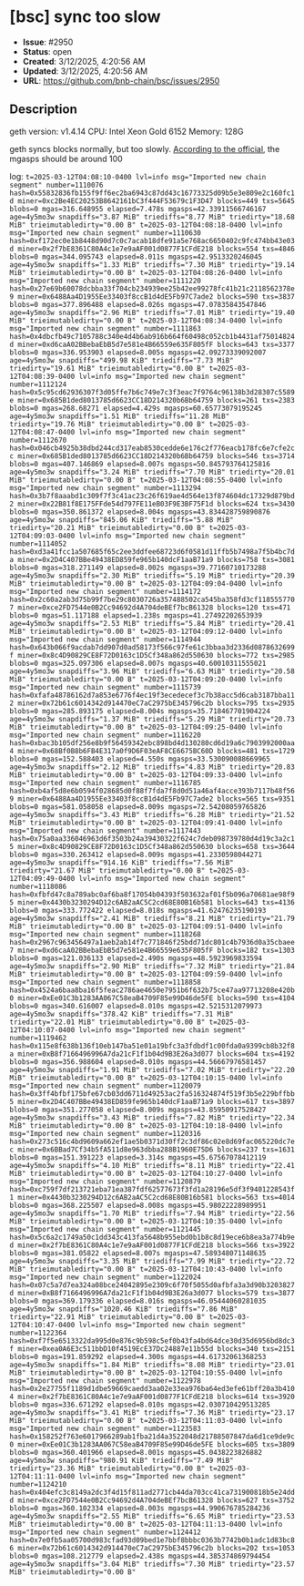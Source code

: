 # [bsc] sync too slow

- **Issue**: #2950
- **Status**: open
- **Created**: 3/12/2025, 4:20:56 AM
- **Updated**: 3/12/2025, 4:20:56 AM
- **URL**: https://github.com/bnb-chain/bsc/issues/2950

## Description

geth version: v1.4.14
CPU: Intel Xeon Gold 6152
Memory: 128G

geth syncs blocks normally, but too slowly. [According to the official](https://docs.bnbchain.org/bnb-smart-chain/developers/node_operators/node_best_practices/#performance-optimization), the mgasps should be around 100

log:
`t=2025-03-12T04:08:10-0400 lvl=info msg="Imported new chain segment" number=1110076 hash=0x55832836fb155f9ff6ec2ba6943c87dd43c16773325d09b5e3e809e2c160fc1d miner=0xc2Be4EC20253B8642161bC3f444F53679c1F3D47 blocks=449 txs=5645 blobs=0 mgas=316.648955 elapsed=7.478s mgasps=42.33911566746167 age=4y5mo3w snapdiffs="3.87 MiB" triediffs="8.77 MiB" triedirty="18.68 MiB" trieimutabledirty="0.00 B"
t=2025-03-12T04:08:18-0400 lvl=info msg="Imported new chain segment" number=1110630 hash=0xf172ec0e1b8448d90d7c0c7acab18dfe91a5e768ac6650402c9fc474bb43e03d miner=0x2f7bE8361C80A4c1e7e9aAF001d0877F1CFdE218 blocks=554 txs=4846 blobs=0 mgas=344.095743 elapsed=8.011s mgasps=42.9513320246045 age=4y5mo3w snapdiffs="1.33 MiB" triediffs="7.30 MiB" triedirty="19.14 MiB" trieimutabledirty="0.00 B"
t=2025-03-12T04:08:26-0400 lvl=info msg="Imported new chain segment" number=1111220 hash=0x27e69b60078dcbba33f704cb234939ee25b42ee99278fc41b21c2118562378e9 miner=0x6488Aa4D1955Ee33403f8ccB1d4dE5Fb97C7ade2 blocks=590 txs=3837 blobs=0 mgas=377.896488 elapsed=8.026s mgasps=47.07835843547846 age=4y5mo3w snapdiffs="2.96 MiB" triediffs="7.01 MiB" triedirty="19.40 MiB" trieimutabledirty="0.00 B"
t=2025-03-12T04:08:34-0400 lvl=info msg="Imported new chain segment" number=1111863 hash=0x4dbcfb49c7105788c340e4d4b6ab916b664f60498c052cb1b4431af75014824d miner=0xd6caA02BBebaEbB5d7e581e4B66559e635F805fF blocks=643 txs=3377 blobs=0 mgas=336.953903 elapsed=8.005s mgasps=42.09273339092007 age=4y5mo3w snapdiffs="499.98 KiB" triediffs="7.73 MiB" triedirty="19.61 MiB" trieimutabledirty="0.00 B"
t=2025-03-12T04:08:39-0400 lvl=info msg="Imported new chain segment" number=1112124 hash=0x5c95cd62936307f3d05ffe7b6c749e7c3f3eac7f9764c96138b3d28307c5589e miner=0x685B1ded8013785d6623CC18D214320b6Bb64759 blocks=261 txs=2383 blobs=0 mgas=268.68271 elapsed=4.429s mgasps=60.65773079195245 age=4y5mo3w snapdiffs="1.51 MiB" triediffs="11.28 MiB" triedirty="19.76 MiB" trieimutabledirty="0.00 B"
t=2025-03-12T04:08:47-0400 lvl=info msg="Imported new chain segment" number=1112670 hash=0x046cb4925b38dbd244cd317eab8530cedde6e176c2f776eacb178fc6e7cfe2cc miner=0x685B1ded8013785d6623CC18D214320b6Bb64759 blocks=546 txs=3714 blobs=0 mgas=407.146869 elapsed=8.007s mgasps=50.845793764125816 age=4y5mo3w snapdiffs="3.24 MiB" triediffs="7.70 MiB" triedirty="20.01 MiB" trieimutabledirty="0.00 B"
t=2025-03-12T04:08:55-0400 lvl=info msg="Imported new chain segment" number=1113294 hash=0x3b7f8aaabd1c309f7f3c41ac23c26f619ae4d564e13f874604dc17329d879bd2 miner=0x22B81f8E175FFde54d797FE11eB03F9E3BF75F1d blocks=624 txs=3430 blobs=0 mgas=350.861372 elapsed=8.004s mgasps=43.834428759890876 age=4y5mo3w snapdiffs="845.06 KiB" triediffs="5.88 MiB" triedirty="20.21 MiB" trieimutabledirty="0.00 B"
t=2025-03-12T04:09:03-0400 lvl=info msg="Imported new chain segment" number=1114052 hash=0xd3a41fcc1a507685f65c2ee3ddfee68723d6f0581d11ffb5b7498a7f5b4bc7da miner=0x2D4C407BBe49438ED859fe965b140dcF1aaB71a9 blocks=758 txs=3081 blobs=0 mgas=318.271149 elapsed=8.002s mgasps=39.77160710173288 age=4y5mo3w snapdiffs="2.30 MiB" triediffs="5.19 MiB" triedirty="20.39 MiB" trieimutabledirty="0.00 B"
t=2025-03-12T04:09:04-0400 lvl=info msg="Imported new chain segment" number=1114172 hash=0x2c60a2ab3d75b99f7be29c8030726a357488502ca545ba358fd3cf1185557707 miner=0xce2FD7544e0B2Cc94692d4A704deBEf7bcB61328 blocks=120 txs=471 blobs=0 mgas=51.117188 elapsed=1.238s mgasps=41.27492202653939 age=4y5mo3w snapdiffs="2.53 MiB" triediffs="5.84 MiB" triedirty="20.41 MiB" trieimutabledirty="0.00 B"
t=2025-03-12T04:09:12-0400 lvl=info msg="Imported new chain segment" number=1114944 hash=0x643b066f9acdab7dd907d0ad58173f566c97fe61c3bbaa3d2336d0878632699f miner=0x8c4D90829CE8F72D0163c1D5Cf348a862d550630 blocks=772 txs=2985 blobs=0 mgas=325.097306 elapsed=8.007s mgasps=40.60010311555021 age=4y5mo3w snapdiffs="3.96 MiB" triediffs="6.63 MiB" triedirty="20.58 MiB" trieimutabledirty="0.00 B"
t=2025-03-12T04:09:20-0400 lvl=info msg="Imported new chain segment" number=1115739 hash=0xfafa48786162d7a853e6776f4ec19f3ecedecef3c7b38acc5d6cab3187bba112 miner=0x72b61c6014342d914470eC7aC2975bE345796c2b blocks=795 txs=2935 blobs=0 mgas=285.893175 elapsed=8.004s mgasps=35.718467701904224 age=4y5mo3w snapdiffs="1.37 MiB" triediffs="5.29 MiB" triedirty="20.73 MiB" trieimutabledirty="0.00 B"
t=2025-03-12T04:09:25-0400 lvl=info msg="Imported new chain segment" number=1116220 hash=0xbac3b105df256e8b9f56459342ebc898bd4d130280cd6d19a6c7903992000aa4 miner=0x68Bf0B8b6FB4E317a0f9D6F03eAF8CE6675BC60D blocks=481 txs=1729 blobs=0 mgas=152.588403 elapsed=4.550s mgasps=33.530090088669965 age=4y5mo3w snapdiffs="2.12 MiB" triediffs="4.83 MiB" triedirty="20.83 MiB" trieimutabledirty="0.00 B"
t=2025-03-12T04:09:33-0400 lvl=info msg="Imported new chain segment" number=1116785 hash=0xb4af5d8e6b0594f028685d0f88f7fda7f8d0d51a46af4acce393b7117b48f569 miner=0x6488Aa4D1955Ee33403f8ccB1d4dE5Fb97C7ade2 blocks=565 txs=9351 blobs=0 mgas=581.058058 elapsed=8.009s mgasps=72.54208059765826 age=4y5mo3w snapdiffs="3.43 MiB" triediffs="6.28 MiB" triedirty="21.52 MiB" trieimutabledirty="0.00 B"
t=2025-03-12T04:09:41-0400 lvl=info msg="Imported new chain segment" number=1117443 hash=0x75a0aa336046963d6f3503b24a39430322f624c7deb098739780d4d19c3a2c15 miner=0x8c4D90829CE8F72D0163c1D5Cf348a862d550630 blocks=658 txs=3644 blobs=0 mgas=330.263412 elapsed=8.009s mgasps=41.2330598044271 age=4y5mo3w snapdiffs="914.16 KiB" triediffs="7.56 MiB" triedirty="21.67 MiB" trieimutabledirty="0.00 B"
t=2025-03-12T04:09:49-0400 lvl=info msg="Imported new chain segment" number=1118086 hash=0xfbfd47c8a789abc0af6ba8f17054b04393f503632af01f5b096a70681ae98f95 miner=0x4430b3230294D12c6AB2aAC5C2cd68E80B16b581 blocks=643 txs=4136 blobs=0 mgas=333.772422 elapsed=8.018s mgasps=41.62476235190193 age=4y5mo3w snapdiffs="2.41 MiB" triediffs="8.21 MiB" triedirty="21.79 MiB" trieimutabledirty="0.00 B"
t=2025-03-12T04:09:51-0400 lvl=info msg="Imported new chain segment" number=1118268 hash=0x2967c963456497a1aeb2ab14f7c771846f25bdd71dc801c4b7936d0a35cbaee7 miner=0xd6caA02BBebaEbB5d7e581e4B66559e635F805fF blocks=182 txs=1303 blobs=0 mgas=121.036133 elapsed=2.490s mgasps=48.5923969833594 age=4y5mo3w snapdiffs="2.90 MiB" triediffs="7.32 MiB" triedirty="21.84 MiB" trieimutabledirty="0.00 B"
t=2025-03-12T04:09:59-0400 lvl=info msg="Imported new chain segment" number=1118858 hash=0x4524a6baa8ba16f5feac2786ae4650e7951b6f632b75ce47aa97713208e420b0 miner=0xEe01C3b1283AA067C58eaB4709F85e99D46de5FE blocks=590 txs=4104 blobs=0 mgas=340.616007 elapsed=8.010s mgasps=42.5215312079973 age=4y5mo3w snapdiffs="378.42 KiB" triediffs="7.31 MiB" triedirty="22.01 MiB" trieimutabledirty="0.00 B"
t=2025-03-12T04:10:07-0400 lvl=info msg="Imported new chain segment" number=1119462 hash=0x115e8f638b136f10eb147ba51e01a19bfc3a3fdbdf1c00fda0a9399cb8b32f8a miner=0xB8f7166496996A7da21cF1f1b04d9B3E26a3d077 blocks=604 txs=4192 blobs=0 mgas=356.988604 elapsed=8.010s mgasps=44.56667976581457 age=4y5mo3w snapdiffs="1.91 MiB" triediffs="7.02 MiB" triedirty="22.20 MiB" trieimutabledirty="0.00 B"
t=2025-03-12T04:10:15-0400 lvl=info msg="Imported new chain segment" number=1120079 hash=0x3ff4bfbf175bfe67cb03dd6711d49253ac2fa516324874f519f3b5e229bffbb5 miner=0x2D4C407BBe49438ED859fe965b140dcF1aaB71a9 blocks=617 txs=3897 blobs=0 mgas=351.277058 elapsed=8.009s mgasps=43.85950917528427 age=4y5mo3w snapdiffs="3.43 MiB" triediffs="7.82 MiB" triedirty="22.34 MiB" trieimutabledirty="0.00 B"
t=2025-03-12T04:10:18-0400 lvl=info msg="Imported new chain segment" number=1120316 hash=0x273c516c4bd9609a662ef1ae5b0371d30ff2c3df86c02e8d69fac065220dc7ec miner=0x6BBad7Cf34b5fA511d8e963dbba288B1960E75D6 blocks=237 txs=1631 blobs=0 mgas=151.391223 elapsed=3.314s mgasps=45.67567078412119 age=4y5mo3w snapdiffs="4.10 MiB" triediffs="8.11 MiB" triedirty="22.41 MiB" trieimutabledirty="0.00 B"
t=2025-03-12T04:10:27-0400 lvl=info msg="Imported new chain segment" number=1120879 hash=0xc759f7df213721eba71ea387fdf62577673f3fd1a28196e5df3f9401228543f1 miner=0x4430b3230294D12c6AB2aAC5C2cd68E80B16b581 blocks=563 txs=4014 blobs=0 mgas=368.225507 elapsed=8.008s mgasps=45.98022228989951 age=4y5mo3w snapdiffs="1.70 MiB" triediffs="7.94 MiB" triedirty="22.56 MiB" trieimutabledirty="0.00 B"
t=2025-03-12T04:10:35-0400 lvl=info msg="Imported new chain segment" number=1121445 hash=0x5c6a2c1749a50c1dd343c413fa5648b955ebd0b1b8c8d19ece6b8ea3a774b9ed miner=0x2f7bE8361C80A4c1e7e9aAF001d0877F1CFdE218 blocks=566 txs=3922 blobs=0 mgas=381.05822 elapsed=8.007s mgasps=47.589348071148635 age=4y5mo3w snapdiffs="3.35 MiB" triediffs="7.99 MiB" triedirty="22.72 MiB" trieimutabledirty="0.00 B"
t=2025-03-12T04:10:43-0400 lvl=info msg="Imported new chain segment" number=1122024 hash=0x07c5a7d7ea324a08bce24042895e2309c6f70f5055d0afbfa3a3d90b3203827d miner=0xB8f7166496996A7da21cF1f1b04d9B3E26a3d077 blocks=579 txs=3877 blobs=0 mgas=369.179336 elapsed=8.016s mgasps=46.05444060281035 age=4y5mo3w snapdiffs="1020.46 KiB" triediffs="7.86 MiB" triedirty="22.91 MiB" trieimutabledirty="0.00 B"
t=2025-03-12T04:10:47-0400 lvl=info msg="Imported new chain segment" number=1122364 hash=0xf7f5e6513322da995d0e876c9b598c5ef0b43fa4bd64dce30d35d6956bd8dc3f miner=0xea0A6E3c511bbD10f4519EcE37Dc24887e11b55d blocks=340 txs=2151 blobs=0 mgas=191.859292 elapsed=4.300s mgasps=44.61732061368253 age=4y5mo3w snapdiffs="1.84 MiB" triediffs="8.08 MiB" triedirty="23.01 MiB" trieimutabledirty="0.00 B"
t=2025-03-12T04:10:55-0400 lvl=info msg="Imported new chain segment" number=1122978 hash=0x2e27755f1189d1dbe59669caedd3aa02e33ea976ba64ed3efe61bff20a3b4104 miner=0x2f7bE8361C80A4c1e7e9aAF001d0877F1CFdE218 blocks=614 txs=3920 blobs=0 mgas=336.671292 elapsed=8.010s mgasps=42.030710429513285 age=4y5mo3w snapdiffs="3.41 MiB" triediffs="7.36 MiB" triedirty="23.17 MiB" trieimutabledirty="0.00 B"
t=2025-03-12T04:11:03-0400 lvl=info msg="Imported new chain segment" number=1123583 hash=0x158252f763e6017966289ab1fba21d4a3522048d21788507847da6d1ce9de9c0 miner=0xEe01C3b1283AA067C58eaB4709F85e99D46de5FE blocks=605 txs=3809 blobs=0 mgas=360.401966 elapsed=8.001s mgasps=45.0438223826882 age=4y5mo3w snapdiffs="980.91 KiB" triediffs="7.49 MiB" triedirty="23.36 MiB" trieimutabledirty="0.00 B"
t=2025-03-12T04:11:11-0400 lvl=info msg="Imported new chain segment" number=1124210 hash=0x404efc3c8149a2dc3f4d15f811ad2771cb44da703cc41ca731900818b5e24ddd miner=0xce2FD7544e0B2Cc94692d4A704deBEf7bcB61328 blocks=627 txs=3752 blobs=0 mgas=360.102334 elapsed=8.003s mgasps=44.990676785284236 age=4y5mo3w snapdiffs="2.55 MiB" triediffs="6.65 MiB" triedirty="23.53 MiB" trieimutabledirty="0.00 B"
t=2025-03-12T04:11:13-0400 lvl=info msg="Imported new chain segment" number=1124412 hash=0x7e0fb5aa05700d983cfad93d09bed1e7bbf8bbbc0363b7742b0b1adc1d83bc86 miner=0x72b61c6014342d914470eC7aC2975bE345796c2b blocks=202 txs=1053 blobs=0 mgas=108.212779 elapsed=2.438s mgasps=44.385374869794454 age=4y5mo3w snapdiffs="3.04 MiB" triediffs="7.30 MiB" triedirty="23.57 MiB" trieimutabledirty="0.00 B"`